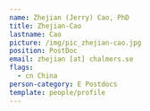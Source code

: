 ```yaml
---
name: Zhejian (Jerry) Cao, PhD
title: Zhejian-Cao
lastname: Cao
picture: /img/pic_zhejian-cao.jpg
position: PostDoc
email: zhejian [at] chalmers.se
flags:
  - cn China
person-category: E Postdocs
template: people/profile
---
```

